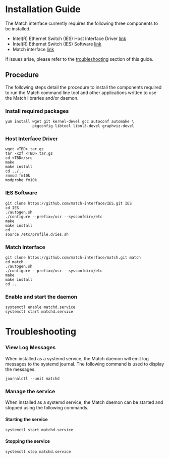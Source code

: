# Installation Guide

The Match interface currently requires the following three components
to be installed.

* Intel(R) Ethernet Switch (IES) Host Interface Driver [link](TBD)
* Intel(R) Ethernet Switch (IES) Software [link](https://github.com/match-interface/IES)
* Match interface [link](https://github.com/match-interface/match)

If issues arise, please refer to the [troubleshooting](#troubleshooting)
section of this guide.

## Procedure

The following steps detail the procedure to install the components
required to run the Match command line tool and other applications
written to use the Match libraries and/or daemon.


### Install required packages

```
yum install wget git kernel-devel gcc autoconf automake \
            pkgconfig libtool libnl3-devel graphviz-devel
```

### Host Interface Driver

```
wget <TBD>.tar.gz
tar -xzf <TBD>.tar.gz
cd <TBD>/src
make
make install
cd ../..
rmmod fm10k
modprobe fm10k
```

### IES Software

```
git clone https://github.com/match-interface/IES.git IES
cd IES
./autogen.sh
./configure --prefix=/usr --sysconfdir=/etc
make
make install
cd ..
source /etc/profile.d/ies.sh
```

### Match Interface

```
git clone https://github.com/match-interface/match.git match
cd match
./autogen.sh
./configure --prefix=/usr --sysconfdir=/etc
make
make install
cd ..
```

### Enable and start the daemon

```
systemctl enable matchd.service
systemctl start matchd.service
```

# <a name="troubleshooting"></a>Troubleshooting

### View Log Messages

When installed as a systemd service, the Match daemon will emit log
messages to the systemd journal.  The following command is used
to display the messages.

```
journalctl --unit matchd
```

### Manage the service

When installed as a systemd service, the Match daemon can be started
and stopped using the following commands.

#### Starting the service

```
systemctl start matchd.service
```

#### Stopping the service

```
systemctl stop matchd.service
```
